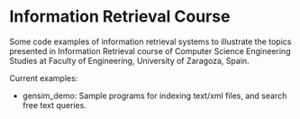 # Information Retrieval Course
Some code examples of information retrieval systems to illustrate the topics presented in Information Retrieval course of Computer Science Engineering Studies at Faculty of Engineering, University of Zaragoza, Spain.

Current examples:
* gensim_demo: Sample programs for indexing text/xml files, and search free text queries.

